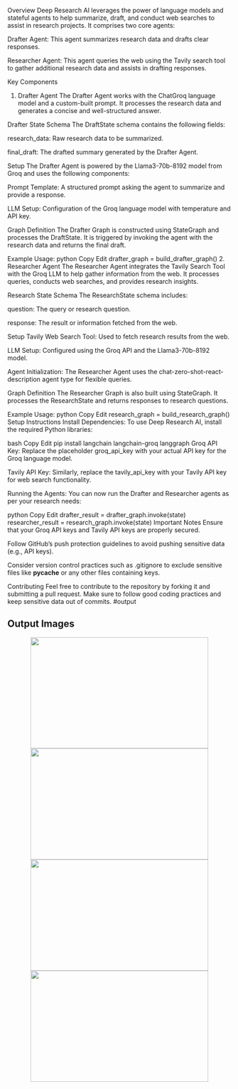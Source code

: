 Overview
Deep Research AI leverages the power of language models and stateful agents to help summarize, draft, and conduct web searches to assist in research projects. It comprises two core agents:

Drafter Agent: This agent summarizes research data and drafts clear responses.

Researcher Agent: This agent queries the web using the Tavily search tool to gather additional research data and assists in drafting responses.

Key Components
1. Drafter Agent
The Drafter Agent works with the ChatGroq language model and a custom-built prompt. It processes the research data and generates a concise and well-structured answer.

Drafter State Schema
The DraftState schema contains the following fields:

research_data: Raw research data to be summarized.

final_draft: The drafted summary generated by the Drafter Agent.

Setup
The Drafter Agent is powered by the Llama3-70b-8192 model from Groq and uses the following components:

Prompt Template: A structured prompt asking the agent to summarize and provide a response.

LLM Setup: Configuration of the Groq language model with temperature and API key.

Graph Definition
The Drafter Graph is constructed using StateGraph and processes the DraftState. It is triggered by invoking the agent with the research data and returns the final draft.

Example Usage:
python
Copy
Edit
drafter_graph = build_drafter_graph()
2. Researcher Agent
The Researcher Agent integrates the Tavily Search Tool with the Groq LLM to help gather information from the web. It processes queries, conducts web searches, and provides research insights.

Research State Schema
The ResearchState schema includes:

question: The query or research question.

response: The result or information fetched from the web.

Setup
Tavily Web Search Tool: Used to fetch research results from the web.

LLM Setup: Configured using the Groq API and the Llama3-70b-8192 model.

Agent Initialization: The Researcher Agent uses the chat-zero-shot-react-description agent type for flexible queries.

Graph Definition
The Researcher Graph is also built using StateGraph. It processes the ResearchState and returns responses to research questions.

Example Usage:
python
Copy
Edit
research_graph = build_research_graph()
Setup Instructions
Install Dependencies: To use Deep Research AI, install the required Python libraries:

bash
Copy
Edit
pip install langchain langchain-groq langgraph
Groq API Key: Replace the placeholder groq_api_key with your actual API key for the Groq language model.

Tavily API Key: Similarly, replace the tavily_api_key with your Tavily API key for web search functionality.

Running the Agents: You can now run the Drafter and Researcher agents as per your research needs:

python
Copy
Edit
drafter_result = drafter_graph.invoke(state)
researcher_result = research_graph.invoke(state)
Important Notes
Ensure that your Groq API keys and Tavily API keys are properly secured.

Follow GitHub’s push protection guidelines to avoid pushing sensitive data (e.g., API keys).

Consider version control practices such as .gitignore to exclude sensitive files like __pycache__ or any other files containing keys.

Contributing
Feel free to contribute to the repository by forking it and submitting a pull request. Make sure to follow good coding practices and keep sensitive data out of commits.
#output
## Output Images

<p align="center">
  <img src="assests/output1.png" width="400" height="250">
  <img src="assests/output2.png" width="400" height="250">
  <img src="assests/output3.png" width="400" height="250">
  <img src="assests/output4.png" width="400" height="250">
</p>



